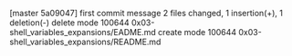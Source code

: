 [master 5a09047] first commit message
 2 files changed, 1 insertion(+), 1 deletion(-)
 delete mode 100644 0x03-shell_variables_expansions/EADME.md
 create mode 100644 0x03-shell_variables_expansions/README.md
